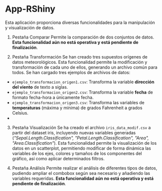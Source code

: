 # App-RShiny

Esta aplicación proporciona diversas funcionalidades para la manipulación y visualización de datos.

1. Pestaña Comparar
Permite la comparación de dos conjuntos de datos. **Esta funcionalidad aún no está operativa y está pendiente de finalización**.

3. Pestaña Transformación
Se han creado tres supuestos orígenes de datos meteorológicos. Esta funcionalidad permite la modificación y transformación de cada uno de ellos, generando un archivo común para todos.
Se han cargado tres ejemplos de archivos de datos:
- `ejemplo_transformacion_origen1.csv`: Transforma la variable **dirección del viento** de texto a siglas.
- `ejemplo_transformacion_origen2.csv`: Transforma la variable **fecha** de formato fecha-hora a únicamente fecha.
- `ejemplo_transformacion_origen3.csv`: Transforma las variables de **temperaturas** (máxima y mínima) de grados Fahrenheit a grados Celsius.
- 
3. Pestaña Visualización
Se ha creado el archivo `iris_data_modif.csv` a partir del dataset iris, incluyendo nuevas variables generadas (*"Sepal.Length.Classification", "Petal.Length.Classification", "Area", "Area.Classification"*).
Esta funcionalidad permite la visualización de los datos en un scatterplot, permitiendo modificar de forma dinámica las variables de los ejes, colores y tamaños de los componentes del gráfico, así como aplicar determinados filtros.

4. Pestaña Análisis
Permite realizar el análisis de diferentes tipos de datos, pudiendo ampliar el combobox según sea necesario y añadiendo las variables requeridas. **Esta funcionalidad aún no está operativa y está pendiente de finalización**.
